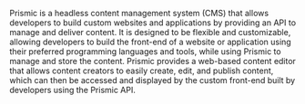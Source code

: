 Prismic is a headless content management system (CMS) that allows developers to build custom websites and applications by providing an API to manage and deliver content. It is designed to be flexible and customizable, allowing developers to build the front-end of a website or application using their preferred programming languages and tools, while using Prismic to manage and store the content. Prismic provides a web-based content editor that allows content creators to easily create, edit, and publish content, which can then be accessed and displayed by the custom front-end built by developers using the Prismic API.
